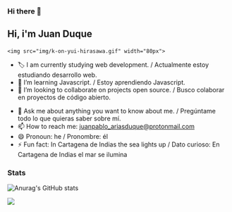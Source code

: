 ### Hi there 👋

## Hi, i'm Juan Duque 
    
    <img src="img/k-on-yui-hirasawa.gif" width="80px">
 
- 🏷 I am currently studying web development. / Actualmente estoy estudiando desarrollo web.
- 🌱 I’m learning Javascript. / Estoy aprendiendo Javascript.                            
- 👯 I’m looking to collaborate on projects open source. / Busco colaborar en proyectos de código abierto.
<!-- - 🤔 I’m looking for help with ... -->
- 💬 Ask me about anything you want to know about me. / Pregúntame todo lo que quieras saber sobre mí.
- 📫 How to reach me: juanpablo_ariasduque@protonmail.com
- 😄 Pronoun: he /  Pronombre: él
- ⚡ Fun fact: In Cartagena de Indias the sea lights up /  Dato curioso: En Cartagena de Indias el mar se ilumina

### Stats

![Anurag's GitHub stats](https://github-readme-stats.vercel.app/api?username=Boudgnosis&show_icons=true&theme=radical)



<img src="https://reygif.com/media/4/pokemon-lugia-54430.gif" width="80px">









